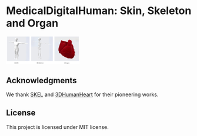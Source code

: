 # MedicalDigitalHuman: Skin, Skeleton and Organ
<img src="assets/teaser1.jpg" alt="skin_skeleton_organ" style="width: 200px;" />

## Acknowledgments
We thank [SKEL](https://github.com/MarilynKeller/SKEL) and [3DHumanHeart](https://github.com/simonreisinger/Interactive-3D-Human-Heart-Visualization) for their pioneering works.


## License
This project is licensed under MIT license.

